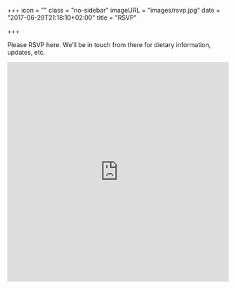 +++
icon = ""
class = "no-sidebar"
imageURL = "images/rsvp.jpg"
date = "2017-06-29T21:18:10+02:00"
title = "RSVP"

+++

<!--more-->
Please RSVP here. We’ll be in touch from there for dietary information, updates, etc.


<iframe src="https://docs.google.com/forms/d/e/1FAIpQLSde1FA2Rf2020H-SB8zPqA1cqMk52YNR95IPu4NK7LNpusSrg/viewform?embedded=true" width="100%" height="500" frameborder="0" marginheight="0" marginwidth="0">Loading...</iframe>

